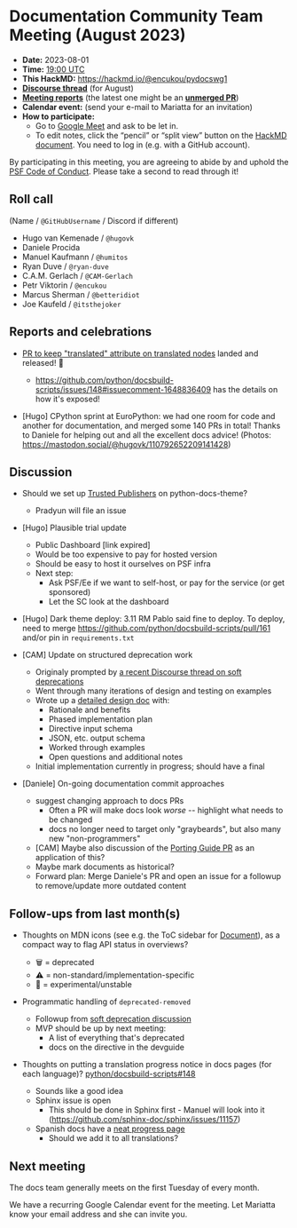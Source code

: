 # Documentation Community Team Meeting (August 2023)

- **Date:** 2023-08-01
- **Time:** [19:00 UTC](https://arewemeetingyet.com/UTC/2023-08-01/19:00/Docs%20Meeting) 
- **This HackMD:** https://hackmd.io/@encukou/pydocswg1
- [**Discourse thread**](https://discuss.python.org/t/30549) (for August)
- [**Meeting reports**](https://docs-community.readthedocs.io/en/latest/monthly-meeting/index.html) (the latest one might be an [**unmerged PR**](https://github.com/python/docs-community/pulls))
- **Calendar event:** (send your e-mail to Mariatta for an invitation)
- **How to participate:**
  -  Go to [Google Meet](https://meet.google.com/dii-qrzf-wkw) and ask to be let in.
  -  To edit notes, click the “pencil” or “split view” button on the [HackMD document](https://hackmd.io/@encukou/pydocswg1). You need to log in (e.g. with a GitHub account).

By participating in this meeting, you are agreeing to abide by and uphold the [PSF Code of Conduct](https://www.python.org/psf/codeofconduct/).
Please take a second to read through it!


## Roll call

(Name / `@GitHubUsername` / Discord if different)
- Hugo van Kemenade  / `@hugovk` 
- Daniele Procida
- Manuel Kaufmann / `@humitos`
- Ryan Duve / `@ryan-duve`
- C.A.M. Gerlach / `@CAM-Gerlach`
- Petr Viktorin / `@encukou`
- Marcus Sherman / `@betteridiot`
- Joe Kaufeld / `@itsthejoker`


## Reports and celebrations

- [PR to keep "translated" attribute on translated nodes](https://github.com/sphinx-doc/sphinx/pull/11502) landed and released! :tada: 
    - https://github.com/python/docsbuild-scripts/issues/148#issuecomment-1648836409 has the details on how it's exposed!

- [Hugo] CPython sprint at EuroPython: we had one room for code and another for documentation, and merged some 140 PRs in total! Thanks to Daniele for helping out and all the excellent docs advice! (Photos: https://mastodon.social/@hugovk/110792652209141428)


## Discussion

- Should we set up [Trusted Publishers](https://docs.pypi.org/trusted-publishers/using-a-publisher/) on python-docs-theme?
  - Pradyun will file an issue

- [Hugo] Plausible trial update
  - Public Dashboard [link expired]
  - Would be too expensive to pay for hosted version
  - Should be easy to host it ourselves on PSF infra
  - Next step:
    - Ask PSF/Ee if we want to self-host, or pay for the service (or get sponsored)
    - Let the SC look at the dashboard

- [Hugo] Dark theme deploy: 3.11 RM Pablo said fine to deploy. To deploy, need to merge https://github.com/python/docsbuild-scripts/pull/161 and/or pin in `requirements.txt` 

- [CAM] Update on structured deprecation work
    - Originaly prompted by [a recent Discourse thread on soft deprecations](https://discuss.python.org/t/formalize-the-concept-of-soft-deprecation-dont-schedule-removal-in-pep-387-backwards-compatibility-policy/27957/73)
    - Went through many iterations of design and testing on examples
    - Wrote up a [detailed design doc](https://hackmd.io/@CAM-Gerlach/BJuLFRLj2) with:
        - Rationale and benefits
        - Phased implementation plan
        - Directive input schema
        - JSON, etc. output schema
        - Worked through examples
        - Open questions and additional notes
    - Initial implementation currently in progress; should have a final 
    
- [Daniele] On-going documentation commit approaches
    - suggest changing approach to docs PRs
      - Often a PR will make docs look *worse* -- highlight what needs to be changed
      - docs no longer need to target only "graybeards", but also many new "non-programmers"
    - [CAM] Maybe also discussion of the [Porting Guide PR](https://github.com/python/cpython/pull/107434) as an application of this?
    - Maybe mark documents as historical?
    - Forward plan: Merge Daniele's PR and open an issue for a followup to remove/update more outdated content


## Follow-ups from last month(s)

* Thoughts on MDN icons (see e.g. the ToC sidebar for [Document](https://developer.mozilla.org/en-US/docs/Web/API/Document)), as a compact way to flag API status in overviews?

    * :wastebasket: = deprecated
    * :warning: = non-standard/implementation-specific
    * 🧪 = experimental/unstable

* Programmatic handling of `deprecated-removed`
  * Followup from [soft deprecation discussion](https://discuss.python.org/t/formalize-the-concept-of-soft-deprecation-dont-schedule-removal-in-pep-387-backwards-compatibility-policy/27957/73)
  * MVP should be up by next meeting:
    * A list of everything that's deprecated
    * docs on the directive in the devguide

* Thoughts on putting a translation progress notice in docs pages (for each language)? [python/docsbuild-scripts#148](https://github.com/python/docsbuild-scripts/issues/148)

  * Sounds like a good idea
  * Sphinx issue is open
    * This should be done in Sphinx first - Manuel will look into it (https://github.com/sphinx-doc/sphinx/issues/11157)
  * Spanish docs have a [neat progress page](https://python-docs-es.readthedocs.io/es/3.11/progress.html)
    * Should we add it to all translations?


## Next meeting

The docs team generally meets on the first Tuesday of every month.

We have a recurring Google Calendar event for the meeting. Let Mariatta know your email address and she can invite you.
